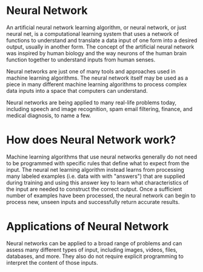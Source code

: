 # Neural Network

An artificial neural network learning algorithm, or neural network, or just neural net, is a computational learning system that uses a network of functions to understand and translate a data input of one form into a desired output, usually in another form. The concept of the artificial neural network was inspired by human biology and the way neurons of the human brain function together to understand inputs from human senses. 

Neural networks are just one of many tools and approaches used in machine learning algorithms. The neural network itself may be used as a piece in many different machine learning algorithms to process complex data inputs into a space that computers can understand. 

Neural networks are being applied to many real-life problems today, including speech and image recognition, spam email filtering, finance, and medical diagnosis, to name a few. 

# How does Neural Network work?

Machine learning algorithms that use neural networks generally do not need to be programmed with specific rules that define what to expect from the input. The neural net learning algorithm instead learns from processing many labeled examples (i.e. data with with "answers") that are supplied during training and using this answer key to learn what characteristics of the input are needed to construct the correct output. Once a sufficient number of examples have been processed, the neural network can begin to process new, unseen inputs and successfully return accurate results.

# Applications of Neural Network

Neural networks can be applied to a broad range of problems and can assess many different types of input, including images, videos, files, databases, and more. They also do not require explicit programming to interpret the content of those inputs.
